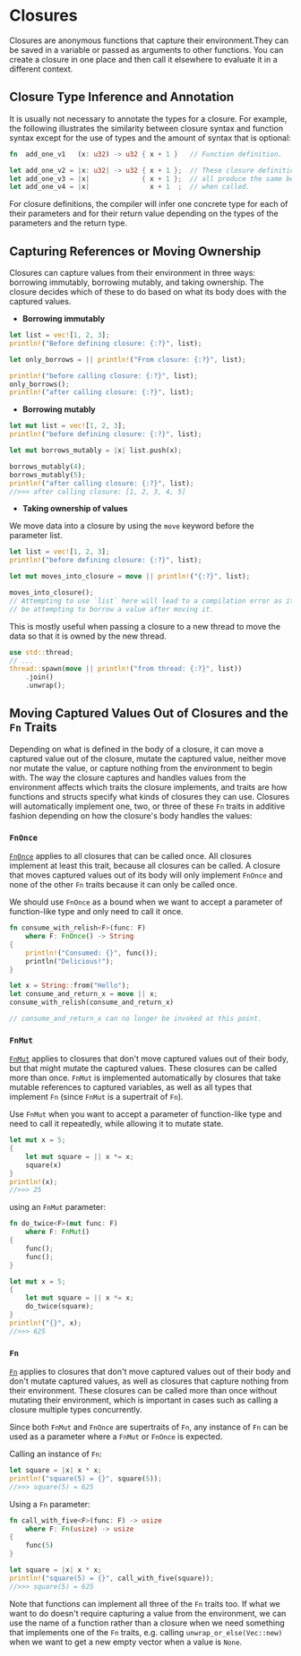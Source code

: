 # Closures

Closures are anonymous functions that capture their environment.They can be
saved in a variable or passed as arguments to other functions. You can create a
closure in one place and then call it elsewhere to evaluate it in a different
context.

## Closure Type Inference and Annotation

It is usually not necessary to annotate the types for a closure. For example,
the following illustrates the similarity between closure syntax and function
syntax except for the use of types and the amount of syntax that is optional:

```rust
fn  add_one_v1   (x: u32) -> u32 { x + 1 }   // Function definition.

let add_one_v2 = |x: u32| -> u32 { x + 1 };  // These closure definitions
let add_one_v3 = |x|             { x + 1 };  // all produce the same behaviour
let add_one_v4 = |x|               x + 1  ;  // when called.
```

For closure definitions, the compiler will infer one concrete type for each of
their parameters and for their return value depending on the types of the
parameters and the return type.

## Capturing References or Moving Ownership

Closures can capture values from their environment in three ways: borrowing
immutably, borrowing mutably, and taking ownership. The closure decides which
of these to do based on what its body does with the captured values.

* **Borrowing immutably**

```rust
let list = vec![1, 2, 3];
println!("Before defining closure: {:?}", list);

let only_borrows = || println!("From closure: {:?}", list);

println!("before calling closure: {:?}", list);
only_borrows();
println!("after calling closure: {:?}", list);
```

* **Borrowing mutably**

```rust
let mut list = vec![1, 2, 3];
println!("before defining closure: {:?}", list);

let mut borrows_mutably = |x| list.push(x);

borrows_mutably(4);
borrows_mutably(5);
println!("after calling closure: {:?}", list);
//>>> after calling closure: [1, 2, 3, 4, 5]
```

* **Taking ownership of values**

We move data into a closure by using the `move` keyword before the parameter
list.

```rust
let list = vec![1, 2, 3];
println!("before defining closure: {:?}", list);

let mut moves_into_closure = move || println!("{:?}", list);

moves_into_closure();
// Attempting to use `list` here will lead to a compilation error as it will
// be attempting to borrow a value after moving it.
```

This is mostly useful when passing a closure to a new thread to move the data so
that it is owned by the new thread.

```rust
use std::thread;
// ...
thread::spawn(move || println!("from thread: {:?}", list))
    .join()
    .unwrap();
```

## Moving Captured Values Out of Closures and the `Fn` Traits

Depending on what is defined in the body of a closure, it can move a captured
value out of the closure, mutate the captured value, neither move nor mutate
the value, or capture nothing from the environment to begin with. The way the
closure captures and handles values from the environment affects which traits
the closure implements, and traits are how functions and structs specify what
kinds of closures they can use. Closures will automatically implement one, two,
or three of these `Fn` traits in additive fashion depending on how the closure's
body handles the values:

### `FnOnce`

[`FnOnce`](https://doc.rust-lang.org/std/ops/trait.FnOnce.html) applies to all
closures that can be called once. All closures implement at least this trait,
because all closures can be called. A closure that moves captured values out of
its body will only implement `FnOnce` and none of the other `Fn` traits because
it can only be called once.

We should use `FnOnce` as a bound when we want to accept a parameter of
function-like type and only need to call it once.

```rust
fn consume_with_relish<F>(func: F)
    where F: FnOnce() -> String
{
    println!("Consumed: {}", func());
    println("Delicious!");
}

let x = String::from("Hello");
let consume_and_return_x = move || x;
consume_with_relish(consume_and_return_x)

// consume_and_return_x can no longer be invoked at this point.
```

### `FnMut`

[`FnMut`](https://doc.rust-lang.org/std/ops/trait.FnMut.html) applies to
closures that don't move captured values out of their body, but that might
mutate the captured values. These closures can be called more than once. `FnMut`
is implemented automatically by closures that take mutable references to
captured variables, as well as all types that implement `Fn` (since `FnMut` is
a supertrait of `Fn`).

Use `FnMut` when you want to accept a parameter of function-like type and need
to call it repeatedly, while allowing it to mutate state.

```rust
let mut x = 5;
{
    let mut square = || x *= x;
    square(x)
}
println!(x);
//>>> 25
```

using an `FnMut` parameter:

```rust
fn do_twice<F>(mut func: F)
    where F: FnMut()
{
    func();
    func();
}

let mut x = 5;
{
    let mut square = || x *= x;
    do_twice(square);
}
println!("{}", x);
//>>> 625
```

### `Fn`

[`Fn`](https://doc.rust-lang.org/std/ops/trait.Fn.html) applies to closures that
don't move captured values out of their body and don't mutate captured values,
as well as closures that capture nothing from their environment. These closures
can be called more than once without mutating their environment, which is
important in cases such as calling a closure multiple types concurrently.

Since both `FnMut` and `FnOnce` are supertraits of `Fn`, any instance of `Fn`
can be used as a parameter where a `FnMut` or `FnOnce` is expected.

Calling an instance of `Fn`:

```rust
let square = |x| x * x;
println!("square(5) = {}", square(5));
//>>> square(5) = 625
```

Using a `Fn` parameter:

```rust
fn call_with_five<F>(func: F) -> usize
    where F: Fn(usize) -> usize
{
    func(5)
}

let square = |x| x * x;
println!("square(5) = {}", call_with_five(square));
//>>> square(5) = 625
```

Note that functions can implement all three of the `Fn` traits too. If what we
want to do doesn't require capturing a value from the environment, we can use
the name of a function rather than a closure when we need something that
implements one of the `Fn` traits, e.g. calling `unwrap_or_else(Vec::new)` when
we want to get a new empty vector when a value is `None`.
